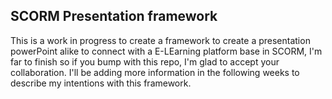## SCORM Presentation framework

This is a work in progress to create a framework to create a presentation powerPoint alike to connect with a E-LEarning platform base in SCORM, I'm far to finish so if you bump with this repo, I'm glad to accept your collaboration. I'll be adding more information in the following weeks to describe my intentions with this framework.
